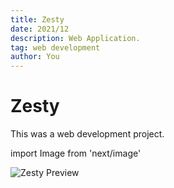```yaml
---
title: Zesty
date: 2021/12
description: Web Application.
tag: web development
author: You
---
```


# Zesty

This was a web development project.

import Image from 'next/image'

<Image
  src="/images/zestyPreview.png"
  alt="Zesty Preview"
  width={637.5}
  height={850}
  priority
  className="next-image"
/>